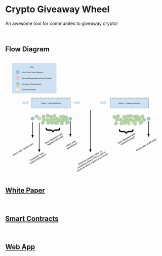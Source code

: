 # Crypto Giveaway Wheel


An awesome tool for communites to giveaway crypto!

<br/>

## Flow Diagram

<img src="./Crypto-Giveaway-Wheel-Flow-Diagram.png"/>

<br/>

## [White Paper](https://github.com/TDD-Solidity/Crypto-Giveaway-Wheel-White-Paper)

<br/>

## [Smart Contracts](https://github.com/TDD-Solidity/Crypto-Giveaway-Wheel-Smart-Contracts)

<br/>

## [Web App](https://github.com/TDD-Solidity/Crypto-Giveaway-Wheel-Web-Frontend)
